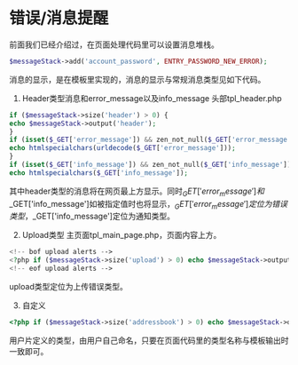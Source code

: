 # 错误/消息提醒

前面我们已经介绍过，在页面处理代码里可以设置消息堆栈。

```php
$messageStack->add('account_password', ENTRY_PASSWORD_NEW_ERROR);
```

消息的显示，是在模板里实现的，消息的显示与常规消息类型见如下代码。

1. Header类型消息和error_message以及info_message
头部tpl_header.php

```php
if ($messageStack->size('header') > 0) {
echo $messageStack->output('header');
}
if (isset($_GET['error_message']) && zen_not_null($_GET['error_message'])) {
echo htmlspecialchars(urldecode($_GET['error_message']));
}
if (isset($_GET['info_message']) && zen_not_null($_GET['info_message'])) {
echo htmlspecialchars($_GET['info_message']);
```

其中header类型的消息将在网页最上方显示。同时$_GET['error_message']和$_GET['info_message']如被指定值时也将显示，$_GET['error_message']定位为错误类型，$_GET['info_message']定位为通知类型。

2. Upload类型
主页面tpl_main_page.php，页面内容上方。

```php
<!-- bof upload alerts -->
<?php if ($messageStack->size('upload') > 0) echo $messageStack->output('upload'); ?>
<!-- eof upload alerts -->
```

upload类型定位为上传错误类型。

3. 自定义

```php
<?php if ($messageStack->size('addressbook') > 0) echo $messageStack->output('addressbook'); ?> 
```

用户片定义的类型，由用户自己命名，只要在页面代码里的类型名称与模板输出时一致即可。

